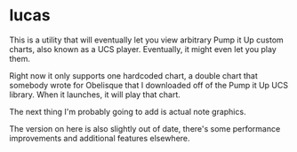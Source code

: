 # lucas
This is a utility that will eventually let you view arbitrary Pump it Up custom charts, also known as a UCS player. Eventually, it might even let you play them.

Right now it only supports one hardcoded chart, a double chart that somebody wrote for Obelisque that I downloaded off of the Pump it Up UCS library. When it launches, it will play that chart.

The next thing I'm probably going to add is actual note graphics.

The version on here is also slightly out of date, there's some performance improvements and additional features elsewhere.
